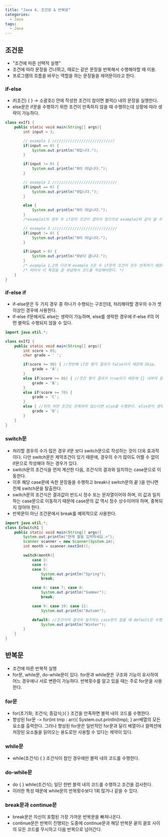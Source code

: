 ```yaml
---
title: "Java 4. 조건문 & 반복문"
categories:
  - Java
tags:
  - Java
---
```


## 조건문
- "조건에 따른 선택적 실행"
- 조건에 따라 문장을 건너뛰고, 때로는 같은 문장을 반복해서 수행해야할 때 이용.
- 프로그램의 흐름을 바꾸는 역할을 하는 문장들을 제어문이라고 한다.

### if-else
- if(조건) { } -> 소괄호() 안에 작성한 조건이 참이면 블럭{} 내의 문장을 실행한다.
- else문은 if문을 수행하기 위한 조건이 만족하지 않을 때 수행하는데 상황에 따라 생략이 가능하다.

```java
class exIf1 {
    public static void main(String[] args){
        int input = 3;

        // example 1 ////////////////////////////
        if(input == 0) {
            System.out.println("0입니다.");
        }

        if(input != 0) {
            System.out.println("0이 아닙니다.");
        }

        // example 2 /////////////////////////////
        if(input == 0) {
            System.out.println("0입니다.");
        }

        else {
            System.out.println("0이 아닙니다.");
        }
        /*example1의 경우 두 if문의 조건이 겹치지 않으므로 example2와 같이 쓸 수 있다.*/

        // example 3 /////////////////////////////
        if(input != 0) {
            System.out.println("0이 아닙니다.");
        }

        if(input > 0) {
            System.out.println("0보다 큽니다.");
        }
        /* example 1,2와 다르게 example 3은 두 if문의 조건이 모두 만족하기 때문에 두가지 if문을 수행한다. */
        /* 따라서 이 특징을 잘 유념해서 코드를 작성해야한다. */
    }
}

```

### if-else if
- if-else문은 두 가지 경우 중 하나가 수행되는 구조인데, 처리해야할 경우의 수가 셋 이상인 경우에 사용한다.
- if-else if문에서도 else는 생략이 가능하며, else를 생략한 경우에 if-else if의 어떤 블럭도 수행되지 않을 수 있다.

```java
import java.util.*;

class exIf2 {
    public static void main(String[] args){
        int score = 85;
        char grade = ' ';

        if(score >= 90) { //첫번째 if문 평가 결과가 false이기 때문에 Skip.
            grade = 'A';
        } 
        else if(score >= 80) { //조건 평가 결과가 true이기 때문에 {} 내부의 문장을 수행하고 if-else if문 전체를 탈출한다.
            grade = 'B';
        }
        else if(score >= 70) {
            grade = 'C';
        }
        else { //위의 어떤 조건도 만족하지 않는다면 else를 수행한다. else문이 생략된 경우에는 그대로 탈출한다.
            grade = 'D';
        }
    }
}

```

### switch문
- 처리할 경우의 수가 많은 경우 if문 보다 switch문으로 작성하는 것이 더욱 효과적이다. 다만 switch문은 제약조건이 있기 때문에, 경우의 수가 많아도 어쩔 수 없이 if문으로 작성해야 하는 경우가 있다.
- switch문의 조건식을 먼저 계산한 다음, 조건식의 결과와 일치하는 case문으로 이동한다.
- 이후 해당 case문에 속한 문장들을 수행하고 break나 switch문의 끝 }을 만나면 전체 switch문을 탈출한다. 
- switch문의 조건식은 결과값이 반드시 정수 또는 문자열이어야 하며, 이 값과 일치하는 case문으로 이동하기 때문에 case문의 값 역시 정수 상수이어야 하며, 중복되지 않아야 한다.
- 반복문이 아닌 조건문에서 break를 예외적으로 사용한다.

```java
import java.util.*;
class ExSwitch1 {
    public static void main(String[] args){
        System.out.println("현재 월을 입력하세요.>");
        Scanner scanner = new Scanner(System.in);
        int month = scanner.nextInt();

        switch(month){
            case 3:
            case 4:
            case 5:
                System.out.println("Spring");
                break;

            case 6: case 7: case 8:
                System.out.println("Summer");
                break;

            case 9: case 10: case 11:
                System.out.println("Autumn");

            default: //조건식의 결과와 일치하는 case문이 없을 때 default문 수행.
                System.out.println("Winter");
        }
    }
}
```

## 반복문
- 조건에 따른 반복적 실행
- for문, while문, do-while문이 있다. for문과 while문은 구조와 기능이 유사하여 어느 경우에나 서로 변환이 가능하다. 반복횟수를 알고 있을 때는 주로 for문을 사용한다.

### for문
- for(초기화; 조건식; 증감식;){ } 조건을 만족하면 블럭 내의 코드를 수행한다. 
- 향상된 for문 -> for(int tmp : arr){ System.out.println(tmp); } arr배열의 모든 요소를 출력한다. 그러나 향상된 for문은 일반적인 for문과 달리 배열이나 컬렉션에 저장된 요소들을 읽어오는 용도로만 사용할 수 있다는 제약이 있다.

### while문
- while(조건식) { } 조건식이 참인 경우에만 블럭 내의 코드를 수행한다.

### do-while문
- do { } while(조건식); 일단 한번 블럭 내의 코드를 수행하고 조건을 검사한다.
- 이러한 특성 때문에 while문의 반복횟수보다 1회 많거나 같을 수 있다.

### break문과 continue문
- break문은 자신이 포함된 가장 가까운 반복문을 빠져나온다.
- continue문은 반복이 진행되는 도중에 continue문과 해당 반복문 끝의 괄호 사이의 모든 코드를 무시하고 다음 반복으로 넘어간다.